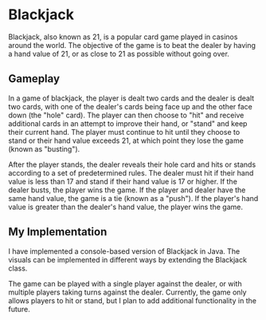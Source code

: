 # Blackjack
Blackjack, also known as 21, is a popular card game played in casinos around the world. The objective of the game is to beat the dealer by having a hand value of 21, or as close to 21 as possible without going over.

## Gameplay
In a game of blackjack, the player is dealt two cards and the dealer is dealt two cards, with one of the dealer's cards being face up and the other face down (the "hole" card). The player can then choose to "hit" and receive additional cards in an attempt to improve their hand, or "stand" and keep their current hand. The player must continue to hit until they choose to stand or their hand value exceeds 21, at which point they lose the game (known as "busting").

After the player stands, the dealer reveals their hole card and hits or stands according to a set of predetermined rules. The dealer must hit if their hand value is less than 17 and stand if their hand value is 17 or higher. If the dealer busts, the player wins the game. If the player and dealer have the same hand value, the game is a tie (known as a "push"). If the player's hand value is greater than the dealer's hand value, the player wins the game.

## My Implementation
I have implemented a console-based version of Blackjack in Java. The visuals can be implemented in different ways by extending the Blackjack class.

The game can be played with a single player against the dealer, or with multiple players taking turns against the dealer. Currently, the game only allows players to hit or stand, but I plan to add additional functionality in the future.
